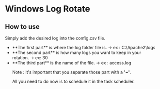 Windows Log Rotate
==================

## How to use

Simply add the desired log into the config.csv file.
<ul>
<li>**The first part** is where the log folder file is. ->
ex : C:\Apache2\logs

<li>**The second part** is how many logs you want to keep in your rotation. ->
ex: 30

<li>**The third part** is the name of the file. ->
ex : access.log

Note : it's important that you separate those part with a **'~'**.

All you need to do now is to schedule it in the task scheduler.
